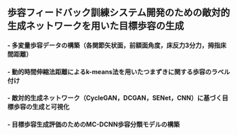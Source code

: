 ## 歩容フィードバック訓練システム開発のための敵対的生成ネットワークを用いた目標歩容の生成
#### - 多変量歩容データの構築（各関節矢状面，前額面角度，床反力3分力，拇指床間距離）
#### - 動的時間伸縮法距離によるk-means法を用いたつまずきに関する歩容のラベル付け
#### - 敵対的生成ネットワーク（CycleGAN，DCGAN，SENet，CNN）に基づく目標歩容の生成と可視化
#### - 目標歩容生成評価のためのMC-DCNN歩容分類モデルの構築
